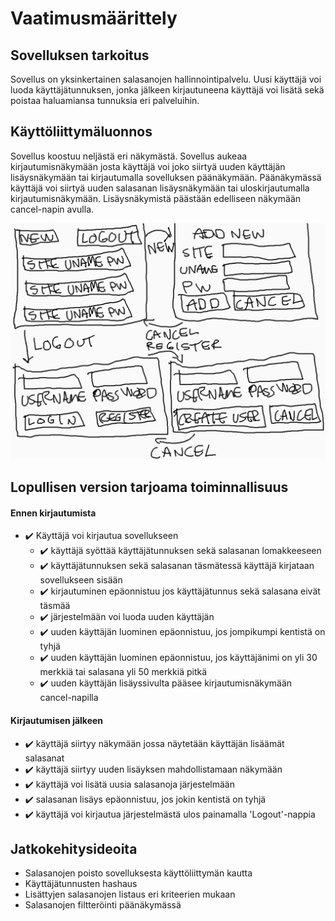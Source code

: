 # Vaatimusmäärittely

## Sovelluksen tarkoitus

Sovellus on yksinkertainen salasanojen hallinnointipalvelu. Uusi käyttäjä voi luoda käyttäjätunnuksen, jonka jälkeen kirjautuneena käyttäjä voi lisätä sekä poistaa haluamiansa tunnuksia eri palveluihin.

## Käyttöliittymäluonnos

Sovellus koostuu neljästä eri näkymästä. Sovellus aukeaa kirjautumisnäkymään josta käyttäjä voi joko siirtyä uuden käyttäjän lisäysnäkymään tai kirjautumalla sovelluksen päänäkymään. Päänäkymässä käyttäjä voi siirtyä uuden salasanan lisäysnäkymään tai uloskirjautumalla kirjautumisnäkymään. Lisäysnäkymistä päästään edelliseen näkymään cancel-napin avulla. 

![Kayttoliittymaluonnos](./kuvat/kayttoliittymaluonnos.png "Kayttoliittymaluonnos")

## Lopullisen version tarjoama toiminnallisuus

#### Ennen kirjautumista
- :heavy_check_mark: Käyttäjä voi kirjautua sovellukseen
  - :heavy_check_mark: käyttäjä syöttää käyttäjätunnuksen sekä salasanan lomakkeeseen
  - :heavy_check_mark: käyttäjätunnuksen sekä salasanan täsmätessä käyttäjä kirjataan sovellukseen sisään
  - :heavy_check_mark: kirjautuminen epäonnistuu jos käyttäjätunnus sekä salasana eivät täsmää
  - :heavy_check_mark: järjestelmään voi luoda uuden käyttäjän
  - :heavy_check_mark: uuden käyttäjän luominen epäonnistuu, jos jompikumpi kentistä on tyhjä
  - :heavy_check_mark: uuden käyttäjän luominen epäonnistuu, jos käyttäjänimi on yli 30 merkkiä tai salasana yli 50 merkkiä pitkä
  - :heavy_check_mark: uuden käyttäjän lisäyssivulta pääsee kirjautumisnäkymään cancel-napilla

#### Kirjautumisen jälkeen

  - :heavy_check_mark: käyttäjä siirtyy näkymään jossa näytetään käyttäjän lisäämät salasanat
  - :heavy_check_mark: käyttäjä siirtyy uuden lisäyksen mahdollistamaan näkymään
  - :heavy_check_mark: käyttäjä voi lisätä uusia salasanoja järjestelmään
  - :heavy_check_mark: salasanan lisäys epäonnistuu, jos jokin kentistä on tyhjä
  - :heavy_check_mark: käyttäjä voi kirjautua järjestelmästä ulos painamalla 'Logout'-nappia

## Jatkokehitysideoita

- Salasanojen poisto sovelluksesta käyttöliittymän kautta
- Käyttäjätunnusten hashaus
- Lisättyjen salasanojen listaus eri kriteerien mukaan
- Salasanojen filtteröinti päänäkymässä
